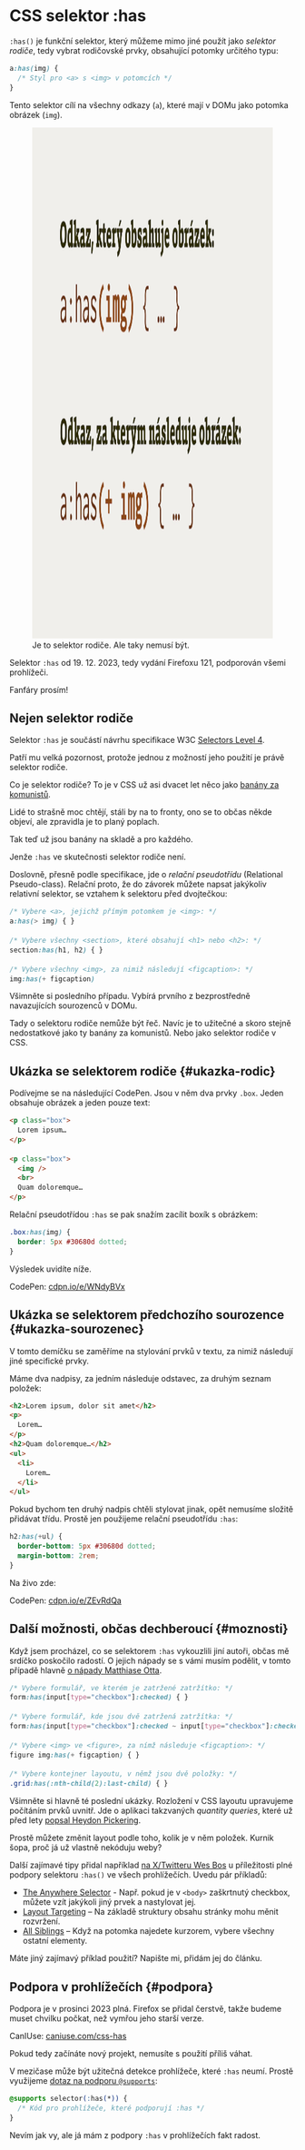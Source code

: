# CSS selektor :has

`:has()` je funkční selektor, který můžeme mimo jiné použít jako _selektor rodiče_, tedy vybrat rodičovské prvky, obsahující potomky určitého typu:

```css
a:has(img) {
  /* Styl pro <a> s <img> v potomcích */
}
```

Tento selektor cílí na všechny odkazy (`a`), které mají v DOMu jako potomka obrázek (`img`).

<figure>
<img src="../dist/images/original/css-selektor-has.jpg" width="1600" height="900" alt="CSS selektor :has">
<figcaption markdown="1">
Je to selektor rodiče. Ale taky nemusí být.
</figcaption>
</figure>

Selektor `:has` od 19. 12. 2023, tedy vydání Firefoxu 121, podporován všemi prohlížeči.

Fanfáry prosím!

## Nejen selektor rodiče

Selektor `:has` je součástí návrhu specifikace W3C [Selectors Level 4](https://www.w3.org/TR/selectors-4/).

Patří mu velká pozornost, protože jednou z možností jeho použití je právě selektor rodiče.

Co je selektor rodiče? To je v CSS už asi dvacet let něco jako [banány za komunistů](https://www.youtube.com/watch?v=XMJ1-_TO6K4).

Lidé to strašně moc chtějí, stáli by na to fronty, ono se to občas někde objeví, ale zpravidla je to planý poplach.

Tak teď už jsou banány na skladě a pro každého.

<!-- AdSnippet -->

Jenže `:has` ve skutečnosti selektor rodiče není.

Doslovně, přesně podle specifikace, jde o _relační pseudotřídu_ (Relational Pseudo-class). Relační proto, že do závorek můžete napsat jakýkoliv relativní selektor, se vztahem k selektoru před dvojtečkou:

```css
/* Vybere <a>, jejichž přímým potomkem je <img>: */
a:has(> img) { }

/* Vybere všechny <section>, které obsahují <h1> nebo <h2>: */
section:has(h1, h2) { }

/* Vybere všechny <img>, za nimiž následují <figcaption>: */
img:has(+ figcaption)
```

Všimněte si posledního případu. Vybírá prvního z bezprostředně navazujících sourozenců v DOMu.

Tady o selektoru rodiče nemůže být řeč. Navíc je to užitečné a skoro stejně nedostatkové jako ty banány za komunistů. Nebo jako selektor rodiče v CSS.

## Ukázka se selektorem rodiče {#ukazka-rodic}

Podívejme se na následující CodePen. Jsou v něm dva prvky `.box`. Jeden obsahuje obrázek a jeden pouze text:

```html
<p class="box">
  Lorem ipsum…
</p>  

<p class="box">
  <img />
  <br>
  Quam doloremque…
</p>
```

Relační pseudotřídou `:has` se pak snažím zacílit boxík s obrázkem:

```css
.box:has(img) {
  border: 5px #30680d dotted;
}
```

Výsledek uvidíte níže.

CodePen: [cdpn.io/e/WNdyBVx](https://codepen.io/machal/pen/WNdyBVx)

## Ukázka se selektorem předchozího sourozence {#ukazka-sourozenec}

V tomto demíčku se zaměříme na stylování prvků v textu, za nimiž následují jiné specifické prvky.

Máme dva nadpisy, za jedním následuje odstavec, za druhým seznam položek:

```html
<h2>Lorem ipsum, dolor sit amet</h2>
<p>
  Lorem…
</p>  
<h2>Quam doloremque…</h2>
<ul>
  <li>
    Lorem…
  </li>
</ul>
```

Pokud bychom ten druhý nadpis chtěli stylovat jinak, opět nemusíme složitě přidávat třídu. Prostě jen použijeme relační pseudotřídu `:has`:

```css
h2:has(+ul) {
  border-bottom: 5px #30680d dotted;
  margin-bottom: 2rem;
}
```

Na živo zde:

CodePen: [cdpn.io/e/ZEvRdQa](https://codepen.io/machal/pen/ZEvRdQa)

## Další možnosti, občas dechberoucí {#moznosti}

Když jsem procházel, co se selektorem `:has` vykouzlili jiní autoři, občas mě srdíčko poskočilo radostí. O jejich nápady se s vámi musím podělit, v tomto případě hlavně [o nápady Matthiase Otta](https://matthiasott.com/notes/css-has-a-parent-selector-now).

```css
/* Vybere formulář, ve kterém je zatržené zatržítko: */
form:has(input[type="checkbox"]:checked) { }

/* Vybere formulář, kde jsou dvě zatržená zatržítka: */
form:has(input[type="checkbox"]:checked ~ input[type="checkbox"]:checked) { }

/* Vybere <img> ve <figure>, za nímž následuje <figcaption>: */
figure img:has(+ figcaption) { }

/* Vybere kontejner layoutu, v němž jsou dvě položky: */
.grid:has(:nth-child(2):last-child) { }
```

Všimněte si hlavně té poslední ukázky. Rozložení v CSS layoutu upravujeme počítáním prvků uvnitř. Jde o aplikaci takzvaných _quantity queries_, které už před lety [popsal Heydon Pickering](https://alistapart.com/article/quantity-queries-for-css/).

Prostě můžete změnit layout podle toho, kolik je v něm položek. Kurnik šopa, proč já už vlastně nekóduju weby?

<!-- AdSnippet -->

Další zajímavé tipy přidal například [na X/Twitteru Wes Bos](https://twitter.com/wesbos/status/1737148340322652632) u příležitosti plné podpory selektoru `:has()` ve všech prohlížečích. Uvedu pár příkladů:

- [The Anywhere Selector](https://twitter.com/wesbos/status/1737148577137209383) - Např. pokud je v `<body>` zaškrtnutý checkbox, můžete vzít jakýkoli jiný prvek a nastylovat jej.
- [Layout Targeting](https://twitter.com/wesbos/status/1737148941987156122) – Na základě struktury obsahu stránky mohu měnit rozvržení.
- [All Siblings](https://twitter.com/wesbos/status/1737149592477577357) – Když na potomka najedete kurzorem, vybere všechny ostatní elementy.

Máte jiný zajímavý příklad použití? Napište mi, přidám jej do článku.

## Podpora v prohlížečích {#podpora}

Podpora je v prosinci 2023 plná. Firefox se přidal čerstvě, takže budeme muset chvilku počkat, než vymřou jeho starší verze.

CanIUse: [caniuse.com/css-has](https://caniuse.com/css-has)

Pokud tedy začínáte nový projekt, nemusíte s použití příliš váhat.

V mezičase může být užitečná detekce prohlížeče, které `:has` neumí. Prostě využijeme [dotaz na podporu `@supports`](css-supports.md):

```css
@supports selector(:has(*)) {
  /* Kód pro prohlížeče, které podporují :has */
}
```

Nevím jak vy, ale já mám z podpory `:has` v prohlížečích fakt radost.

